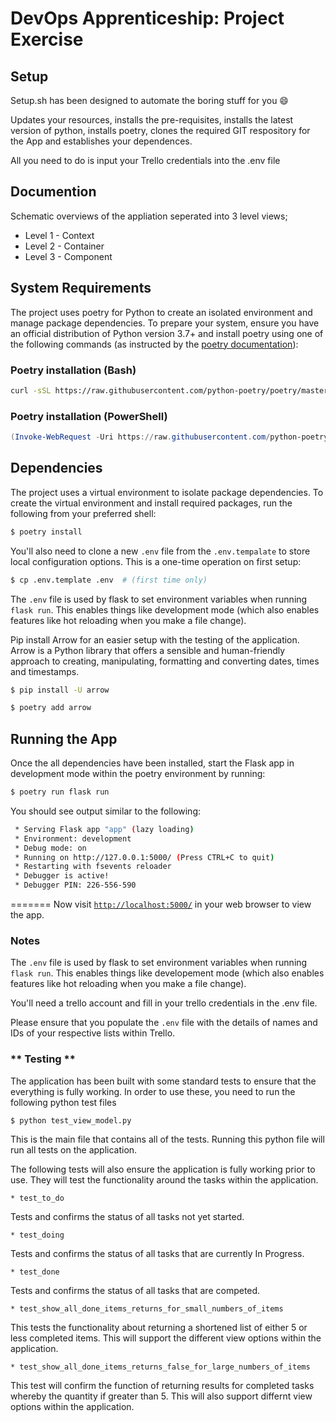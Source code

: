 # DevOps Apprenticeship: Project Exercise

## Setup
 

Setup.sh has been designed to automate the boring stuff for you :smile: 

Updates your resources, installs the pre-requisites, installs the latest version of python, installs poetry, clones the required GIT respository for the App and establishes your dependences.  

All you need to do is input your Trello credentials into the .env file
 
## Documention 
Schematic overviews of the appliation seperated into 3 level views; 
* Level 1 - Context
* Level 2 - Container 
* Level 3 - Component

## System Requirements

The project uses poetry for Python to create an isolated environment and manage package dependencies. To prepare your system, ensure you have an official distribution of Python version 3.7+ and install poetry using one of the following commands (as instructed by the [poetry documentation](https://python-poetry.org/docs/#system-requirements)):

### Poetry installation (Bash)

```bash
curl -sSL https://raw.githubusercontent.com/python-poetry/poetry/master/get-poetry.py | python
```

### Poetry installation (PowerShell)

```powershell
(Invoke-WebRequest -Uri https://raw.githubusercontent.com/python-poetry/poetry/master/get-poetry.py -UseBasicParsing).Content | python
```

## Dependencies

The project uses a virtual environment to isolate package dependencies. To create the virtual environment and install required packages, run the following from your preferred shell:

```bash
$ poetry install
```

You'll also need to clone a new `.env` file from the `.env.tempalate` to store local configuration options. This is a one-time operation on first setup:

```bash
$ cp .env.template .env  # (first time only)
```

The `.env` file is used by flask to set environment variables when running `flask run`. This enables things like development mode (which also enables features like hot reloading when you make a file change). 

Pip install Arrow for an easier setup with the testing of the application.  Arrow is a Python library that offers a sensible and human-friendly approach to creating, manipulating, formatting and converting dates, times and timestamps.

```bash
$ pip install -U arrow

$ poetry add arrow 
```

## Running the App

Once the all dependencies have been installed, start the Flask app in development mode within the poetry environment by running:
```bash
$ poetry run flask run
```

You should see output similar to the following:
```bash
 * Serving Flask app "app" (lazy loading)
 * Environment: development
 * Debug mode: on
 * Running on http://127.0.0.1:5000/ (Press CTRL+C to quit)
 * Restarting with fsevents reloader
 * Debugger is active!
 * Debugger PIN: 226-556-590
```
=======
Now visit [`http://localhost:5000/`](http://localhost:5000/) in your web browser to view the app.

### Notes

The `.env` file is used by flask to set environment variables when running `flask run`. This enables things like developement mode (which also enables features like hot reloading when you make a file change).

You'll need a trello account and fill in your trello credentials in the .env file.

Please ensure that you populate the `.env` file with the details of names and IDs of your respective lists within Trello. 

### ** Testing **

The application has been built with some standard tests to ensure that the everything is fully working.  In order to use these, you need to run the following python test files 

``` 
$ python test_view_model.py
```
This is the main file that contains all of the tests.  Running this python file will run all tests on the application.  

The following tests will also ensure the application is fully working prior to use.  They will test the functionality around the tasks within the application.  
```
* test_to_do
```
Tests and confirms the status of all tasks not yet started.  

```
* test_doing
```
Tests and confirms the status of all tasks that are currently In Progress.
```
* test_done
```
Tests and confirms the status of all tasks that are competed.  
```
* test_show_all_done_items_returns_for_small_numbers_of_items
```
This tests the functionality about returning a shortened list of either 5 or less completed items.  This will support the different view options within the application.  
```
* test_show_all_done_items_returns_false_for_large_numbers_of_items
```
This test will confirm the function of returning results for completed tasks whereby the quantity if greater than 5.  This will also support differnt view options within the application.  